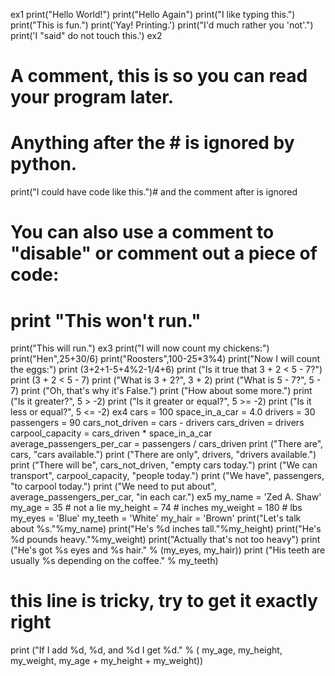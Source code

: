 ex1
print("Hello World!")
print("Hello Again")
print("I like typing this.")
print("This is fun.")
print('Yay! Printing.')
print("I'd much rather you 'not'.")
print('I "said" do not touch this.')
ex2
# A comment, this is so you can read your program later.
# Anything after the # is ignored by python.
print("I could have code like this.")# and the comment after is ignored
# You can also use a comment to "disable" or comment out a piece of code:
# print "This won't run."
print("This will run.")
ex3
print("I will now count my chickens:")
print("Hen",25+30/6)
print("Roosters",100-25*3%4)
print("Now I will count the eggs:")
print (3+2+1-5+4%2-1/4+6)
print ("Is it true that 3 + 2 < 5 - 7?")
print (3 + 2 < 5 - 7)
print ("What is 3 + 2?", 3 + 2)
print ("What is 5 - 7?", 5 - 7)
print ("Oh, that's why it's False.")
print ("How about some more.")
print ("Is it greater?", 5 > -2)
print ("Is it greater or equal?", 5 >= -2)
print ("Is it less or equal?", 5 <= -2)
ex4
cars = 100
space_in_a_car = 4.0
drivers = 30
passengers = 90
cars_not_driven = cars - drivers
cars_driven = drivers
carpool_capacity = cars_driven * space_in_a_car
average_passengers_per_car = passengers / cars_driven
print ("There are", cars, "cars available.")
print ("There are only", drivers, "drivers available.")
print ("There will be", cars_not_driven, "empty cars today.")
print ("We can transport", carpool_capacity, "people today.")
print ("We have", passengers, "to carpool today.")
print ("We need to put about", average_passengers_per_car, "in each car.")
ex5
my_name = 'Zed A. Shaw'
my_age = 35 # not a lie
my_height = 74 # inches
my_weight = 180 # lbs
my_eyes = 'Blue'
my_teeth = 'White'
my_hair = 'Brown'
print("Let's talk about %s."%my_name)
print("He's %d inches tall."%my_height)
print("He's %d pounds heavy."%my_weight)
print("Actually that's not too heavy")
print ("He's got %s eyes and %s hair." % (my_eyes, my_hair))
print ("His teeth are usually %s depending on the coffee." % my_teeth)
# this line is tricky, try to get it exactly right
print ("If I add %d, %d, and %d I get %d." % ( my_age, my_height, my_weight, my_age + my_height + my_weight))
